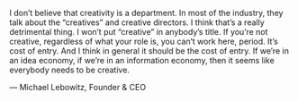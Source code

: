 

I don’t believe that creativity is a department. In most of the industry, they talk about the
“creatives” and creative directors. I think that’s a really detrimental thing. I won’t put
“creative” in anybody’s title. If you’re not creative, regardless of what your role is, you can’t
work here, period. It’s cost of entry. And I think in general it should be the cost of entry. If we’re in
an idea economy, if we’re in an information economy, then it seems like everybody needs to be creative.

— Michael Lebowitz, Founder & CEO